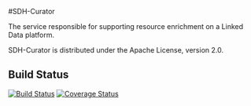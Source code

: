 #SDH-Curator

The service responsible for supporting resource enrichment on a Linked Data platform.

SDH-Curator is distributed under the Apache License, version 2.0.

## Build Status

[![Build Status](https://travis-ci.org/SmartDeveloperHub/sdh-curator.svg?branch=master)](https://travis-ci.org/SmartDeveloperHub/sdh-curator)
[![Coverage Status](https://coveralls.io/repos/SmartDeveloperHub/sdh-curator/badge.svg?branch=master&service=github)](https://coveralls.io/github/SmartDeveloperHub/sdh-curator?branch=master)